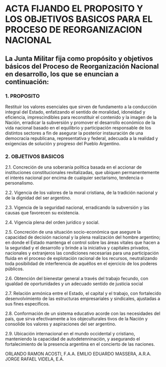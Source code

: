 # ACTA FIJANDO EL PROPOSITO Y LOS OBJETIVOS BASICOS PARA EL PROCESO DE REORGANIZACION NACIONAL

## La Junta Militar fija como propósito y objetivos básicos del Proceso de Reorganización Nacional en desarrollo, los que se enuncian a continuación:

### 1. PROPOSITO

Restituir los valores esenciales que sirven de fundamento a la conducción integral del Estado, enfatizando el sentido de moralidad, idoneidad y eficiencia, imprescindibles para reconstituir el contenido y la imagen de la Nación, erradicar la subversión y promover el desarrollo económico de la vida nacional basado en el equilibrio y participación responsable de los distintos sectores a fin de asegurar la posterior instauración de una democracia republicana, representativa y federal, adecuada a la realidad y exigencias de solución y progreso del Pueblo Argentino.

### 2. OBJETIVOS BASICOS

2.1. Concreción de una soberanía política basada en el accionar de instituciones constitucionales revitalizadas, que ubiquen permanentemente el interés nacional por encima de cualquier sectarismo, tendencia o personalismo.

2.2. Vigencia de los valores de la moral cristiana, de la tradición nacional y de la dignidad del ser argentino.

2.3. Vigencia de la seguridad nacional, erradicando la subversión y las causas que favorecen su existencia.

2.4. Vigencia plena del orden jurídico y social.

2.5. Concreción de una situación socio-económica que asegure la capacidad de decisión nacional y la plena realización del hombre argentino; en donde el Estado mantenga el control sobre las áreas vitales que hacen a la seguridad y el desarrollo y brinde a la iniciativa y capitales privados, nacionales y extranjeros las condiciones necesarias para una participación fluida en el proceso de explotación racional de los recursos, neutralizando toda posibilidad de interferencia de aquéllos en el ejercicio de los poderes públicos.

2.6. Obtención del bienestar general a través del trabajo fecundo, con igualdad de oportunidades y un adecuado sentido de justicia social

2.7. Relación armónica entre el Estado, el capital y el trabajo, con fortalecido desenvolvimiento de las estructuras empresariales y sindicales, ajustadas a sus fines específicos.

2.8. Conformación de un sistema educativo acorde con las necesidades del país, que sirva efectivamente a los objeculturales tivos de la Nación y consolide los valores y aspiraciones del ser argentino.

2.9. Ubicación internacional en el mundo occidental y cristiano, manteniendo la capacidad de autodetenninación, y asegurando el fortalecimiento de la presencia argentina en el concierto de las naciones.

ORLANDO RAMON ACOSTI, F.A.A.
EMILIO EDUARDO MASSERA, A.R.A.
JORGE RAFAEL VIDELA, E.A.
